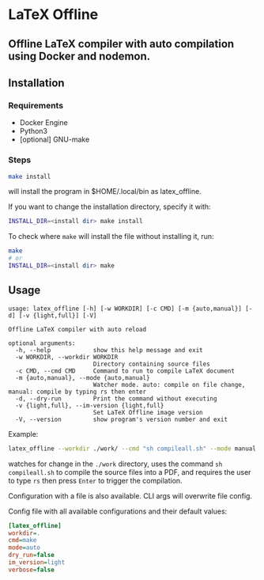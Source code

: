 # LaTeX Offline

## Offline LaTeX compiler with auto compilation using Docker and nodemon.

## Installation

### Requirements

- Docker Engine
- Python3
- [optional] GNU-make

### Steps

```bash
make install
```

will install the program in $HOME/.local/bin as latex_offline.

If you want to change the installation directory, specify it with:

```bash
INSTALL_DIR=<install dir> make install
```

To check where `make` will install the file without installing it, run:

```bash
make
# or
INSTALL_DIR=<install dir> make
```

## Usage

```plaintext
usage: latex_offline [-h] [-w WORKDIR] [-c CMD] [-m {auto,manual}] [-d] [-v {light,full}] [-V]

Offline LaTeX compiler with auto reload

optional arguments:
  -h, --help            show this help message and exit
  -w WORKDIR, --workdir WORKDIR
                        Directory containing source files
  -c CMD, --cmd CMD     Command to run to compile LaTeX document
  -m {auto,manual}, --mode {auto,manual}
                        Watcher mode. auto: compile on file change, manual: compile by typing rs then enter
  -d, --dry-run         Print the command without executing
  -v {light,full}, --im-version {light,full}
                        Set LaTeX Offline image version
  -V, --version         show program's version number and exit
```

Example:

```bash
latex_offline --workdir ./work/ --cmd "sh compileall.sh" --mode manual
```

watches for change in the `./work` directory, uses the command `sh compileall.sh` to compile the source files into a PDF, and requires the user to type `rs` then press `Enter` to trigger the compilation.

Configuration with a file is also available. CLI args will overwrite file config.

Config file with all available configurations and their default values:

```ini
[latex_offline]
workdir=.
cmd=make
mode=auto
dry_run=false
im_version=light
verbose=false
```
